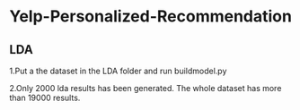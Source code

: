 # Yelp-Personalized-Recommendation

## LDA
1.Put a the dataset in the LDA folder and run buildmodel.py

2.Only 2000 lda results has been generated. The whole dataset has more than 19000 results.
